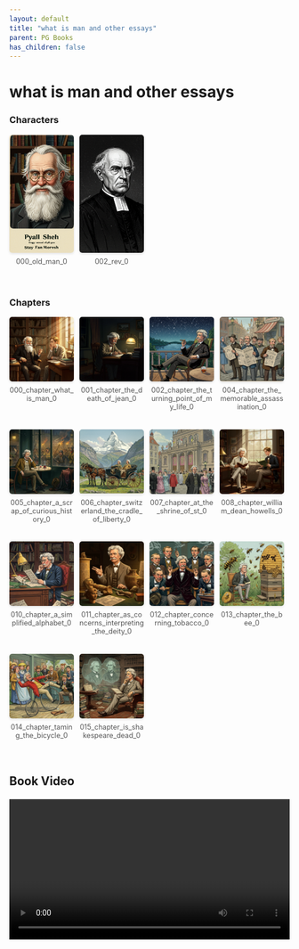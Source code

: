 ```yaml
---
layout: default
title: "what is man and other essays"
parent: PG Books
has_children: false
---
```



<style>
.image-gallery {
  display: flex;
  flex-wrap: wrap;
  justify-content: space-between;
  margin-bottom: 20px;
}

.image-row {
  display: flex;
  justify-content: flex-start;
  width: 100%;
  margin-bottom: 20px;
}

.image-item {
  width: 23%;
  margin-right: 2%;
  text-align: center;
}

.image-item:last-child {
  margin-right: 0;
}

.image-item img {
  width: 100%;
  height: auto;
  object-fit: cover;
  border-radius: 5px;
  box-shadow: 0 2px 4px rgba(0,0,0,0.1);
}

.image-item p {
  margin-top: 5px;
  font-size: 0.9em;
  color: #555;
}

.video-container {
  margin: 20px 0;
}
</style>


# what is man and other essays

<h3>Characters</h3>
<div class="image-gallery">
<div class="image-row">
  <div class="image-item">
    <img src="../../assets/pg_books_ai_generated_photos/what_is_man_and_other_essays/characters/000_old_man_0.png" alt="000_old_man_0">
    <p>000_old_man_0</p>
  </div>
  <div class="image-item">
    <img src="../../assets/pg_books_ai_generated_photos/what_is_man_and_other_essays/characters/002_rev_0.png" alt="002_rev_0">
    <p>002_rev_0</p>
  </div>
</div>
</div>

<h3>Chapters</h3>
<div class="image-gallery">
<div class="image-row">
  <div class="image-item">
    <img src="../../assets/pg_books_ai_generated_photos/what_is_man_and_other_essays/chapters/000_chapter_what_is_man_0.png" alt="000_chapter_what_is_man_0">
    <p>000_chapter_what_is_man_0</p>
  </div>
  <div class="image-item">
    <img src="../../assets/pg_books_ai_generated_photos/what_is_man_and_other_essays/chapters/001_chapter_the_death_of_jean_0.png" alt="001_chapter_the_death_of_jean_0">
    <p>001_chapter_the_death_of_jean_0</p>
  </div>
  <div class="image-item">
    <img src="../../assets/pg_books_ai_generated_photos/what_is_man_and_other_essays/chapters/002_chapter_the_turning_point_of_my_life_0.png" alt="002_chapter_the_turning_point_of_my_life_0">
    <p>002_chapter_the_turning_point_of_my_life_0</p>
  </div>
  <div class="image-item">
    <img src="../../assets/pg_books_ai_generated_photos/what_is_man_and_other_essays/chapters/004_chapter_the_memorable_assassination_0.png" alt="004_chapter_the_memorable_assassination_0">
    <p>004_chapter_the_memorable_assassination_0</p>
  </div>
</div>
<div class="image-row">
  <div class="image-item">
    <img src="../../assets/pg_books_ai_generated_photos/what_is_man_and_other_essays/chapters/005_chapter_a_scrap_of_curious_history_0.png" alt="005_chapter_a_scrap_of_curious_history_0">
    <p>005_chapter_a_scrap_of_curious_history_0</p>
  </div>
  <div class="image-item">
    <img src="../../assets/pg_books_ai_generated_photos/what_is_man_and_other_essays/chapters/006_chapter_switzerland_the_cradle_of_liberty_0.png" alt="006_chapter_switzerland_the_cradle_of_liberty_0">
    <p>006_chapter_switzerland_the_cradle_of_liberty_0</p>
  </div>
  <div class="image-item">
    <img src="../../assets/pg_books_ai_generated_photos/what_is_man_and_other_essays/chapters/007_chapter_at_the_shrine_of_st_0.png" alt="007_chapter_at_the_shrine_of_st_0">
    <p>007_chapter_at_the_shrine_of_st_0</p>
  </div>
  <div class="image-item">
    <img src="../../assets/pg_books_ai_generated_photos/what_is_man_and_other_essays/chapters/008_chapter_william_dean_howells_0.png" alt="008_chapter_william_dean_howells_0">
    <p>008_chapter_william_dean_howells_0</p>
  </div>
</div>
<div class="image-row">
  <div class="image-item">
    <img src="../../assets/pg_books_ai_generated_photos/what_is_man_and_other_essays/chapters/010_chapter_a_simplified_alphabet_0.png" alt="010_chapter_a_simplified_alphabet_0">
    <p>010_chapter_a_simplified_alphabet_0</p>
  </div>
  <div class="image-item">
    <img src="../../assets/pg_books_ai_generated_photos/what_is_man_and_other_essays/chapters/011_chapter_as_concerns_interpreting_the_deity_0.png" alt="011_chapter_as_concerns_interpreting_the_deity_0">
    <p>011_chapter_as_concerns_interpreting_the_deity_0</p>
  </div>
  <div class="image-item">
    <img src="../../assets/pg_books_ai_generated_photos/what_is_man_and_other_essays/chapters/012_chapter_concerning_tobacco_0.png" alt="012_chapter_concerning_tobacco_0">
    <p>012_chapter_concerning_tobacco_0</p>
  </div>
  <div class="image-item">
    <img src="../../assets/pg_books_ai_generated_photos/what_is_man_and_other_essays/chapters/013_chapter_the_bee_0.png" alt="013_chapter_the_bee_0">
    <p>013_chapter_the_bee_0</p>
  </div>
</div>
<div class="image-row">
  <div class="image-item">
    <img src="../../assets/pg_books_ai_generated_photos/what_is_man_and_other_essays/chapters/014_chapter_taming_the_bicycle_0.png" alt="014_chapter_taming_the_bicycle_0">
    <p>014_chapter_taming_the_bicycle_0</p>
  </div>
  <div class="image-item">
    <img src="../../assets/pg_books_ai_generated_photos/what_is_man_and_other_essays/chapters/015_chapter_is_shakespeare_dead_0.png" alt="015_chapter_is_shakespeare_dead_0">
    <p>015_chapter_is_shakespeare_dead_0</p>
  </div>
</div>
</div>

<h2>Book Video</h2>
<div class="video-container">
  <video controls width="100%">
    <source src="../../assets/pg_books_ai_generated_videos/what_is_man_and_other_essays.mp4" type="video/mp4">
    Your browser does not support the video tag.
  </video>
</div>

